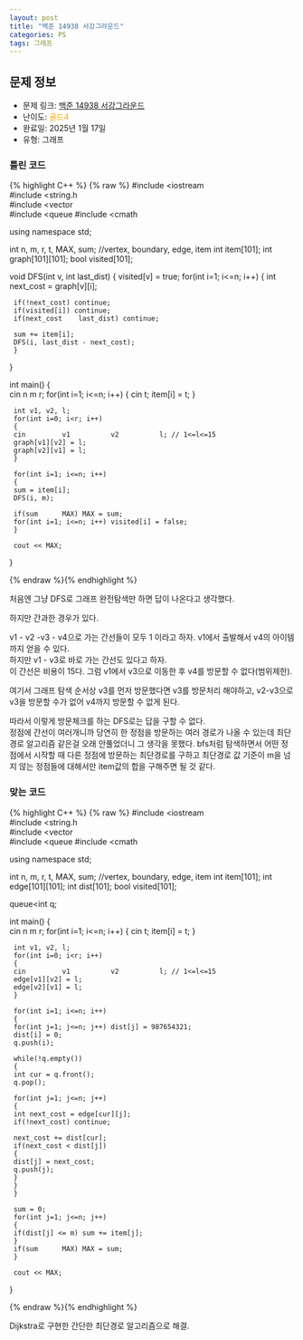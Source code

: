 ```yaml
---
layout: post
title: "백준 14938 서강그라운드"
categories: PS
tags: 그래프
---
```


## 문제 정보
- 문제 링크: [백준 14938 서강그라운드](https://www.acmicpc.net/problem/14938)
- 난이도: <span style="color:#FFA500">골드4</span>
- 완료일: 2025년 1월 17일
- 유형: 그래프

### 틀린 코드

{% highlight C++ %} {% raw %}
#include <iostream	
#include <string.h	
#include <vector	
#include <queue	
#include <cmath	

using namespace std;

int n, m, r, t, MAX, sum; //vertex, boundary, edge, item
int item[101];
int graph[101][101];
bool visited[101];

void DFS(int v, int last_dist)
{
	 visited[v] = true;
	 for(int i=1; i<=n; i++)
	 {
	 int next_cost = graph[v][i];

	 if(!next_cost) continue;
	 if(visited[i]) continue;
	 if(next_cost 	 last_dist) continue;

	 sum += item[i];
	 DFS(i, last_dist - next_cost);
	 }
}

int main()
{  
	 cin 		 n 		 m 		 r;
	 for(int i=1; i<=n; i++)
	 {
	 cin 		 t;
	 item[i] = t;
	 }

	 int v1, v2, l;
	 for(int i=0; i<r; i++)
	 {
	 cin 		 v1 		 v2 		 l; // 1<=l<=15
	 graph[v1][v2] = l;
	 graph[v2][v1] = l;
	 }

	 for(int i=1; i<=n; i++)
	 {
	 sum = item[i];
	 DFS(i, m);

	 if(sum 	 MAX) MAX = sum;
	 for(int i=1; i<=n; i++) visited[i] = false;
	 }

	 cout << MAX;
}

{% endraw %}{% endhighlight %}

처음엔 그냥 DFS로 그래프 완전탐색만 하면 답이 나온다고 생각했다.

하지만 간과한 경우가 있다.

v1 - v2 -v3 - v4으로 가는 간선들이 모두 1 이라고 하자. v1에서 출발해서 v4의 아이템까지 얻을 수 있다.  
하지만 v1 - v3로 바로 가는 간선도 있다고 하자.   
이 간선은 비용이 15다. 그럼 v1에서 v3으로 이동한 후 v4를 방문할 수 없다(범위제한).  

여기서 그래프 탐색 순서상 v3를 먼저 방문했다면 v3를 방문처리 해야하고, v2-v3으로 v3을 방문할 수가 없어 v4까지 방문할 수 없게 된다. 

따라서 이렇게 방문체크를 하는 DFS로는 답을 구할 수 없다.   
정점에 간선이 여러개니까 당연히 한 정점을 방문하는 여러 경로가 나올 수 있는데 최단경로 알고리즘 같은걸 오래 안풀었더니 그 생각을 못했다. bfs처럼 탐색하면서 어떤 정점에서 시작할 때 다른 정점에 방문하는 최단경로를 구하고 최단경로 값 기준이 m을 넘지 않는 정점들에 대해서만 item값의 합을 구해주면 될 것 같다.  

### 맞는 코드

{% highlight C++ %} {% raw %}
#include <iostream	
#include <string.h	
#include <vector	
#include <queue	
#include <cmath	

using namespace std;

int n, m, r, t, MAX, sum; //vertex, boundary, edge, item
int item[101];
int edge[101][101];
int dist[101];
bool visited[101];

queue<int	 q;

int main()
{  
	 cin 		 n 		 m 		 r;
	 for(int i=1; i<=n; i++)
	 {
	 cin 		 t;
	 item[i] = t;
	 }

	 int v1, v2, l;
	 for(int i=0; i<r; i++)
	 {
	 cin 		 v1 		 v2 		 l; // 1<=l<=15
	 edge[v1][v2] = l;
	 edge[v2][v1] = l;
	 }

	 for(int i=1; i<=n; i++)
	 {
	 for(int j=1; j<=n; j++) dist[j] = 987654321;
	 dist[i] = 0;
	 q.push(i);

	 while(!q.empty())
	 {
	 int cur = q.front();
	 q.pop();

	 for(int j=1; j<=n; j++)
	 {
	 int next_cost = edge[cur][j];
	 if(!next_cost) continue;
	 
	 next_cost += dist[cur];
	 if(next_cost < dist[j])
	 {
	 dist[j] = next_cost;
	 q.push(j);
	 }
	 }
	 }

	 sum = 0;
	 for(int j=1; j<=n; j++)
	 {
	 if(dist[j] <= m) sum += item[j];
	 }
	 if(sum 	 MAX) MAX = sum;
	 }
	 
	 cout << MAX;
}

{% endraw %}{% endhighlight %}

Dijkstra로 구현한 간단한 최단경로 알고리즘으로 해결.
